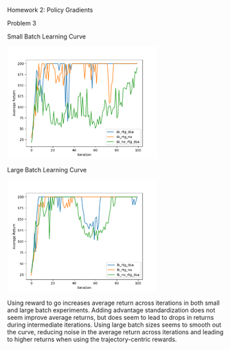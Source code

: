Homework 2: Policy Gradients

Problem 3

Small Batch Learning Curve
<p float="left">
  <img src="./cs285/data/sb_average_returns.png" width="350"/>
</p>

Large Batch Learning Curve
<p float="left">
  <img src="./cs285/data/lb_average_returns.png" width="350"/>
</p>

Using reward to go increases average return across iterations in both small and large batch experiments. 
Adding advantage standardization does not seem improve average returns, but does seem to lead to drops in returns
during intermediate iterations. Using large batch sizes seems to smooth out the curve, reducing noise in the average
return across iterations and leading to higher returns when using the trajectory-centric rewards.